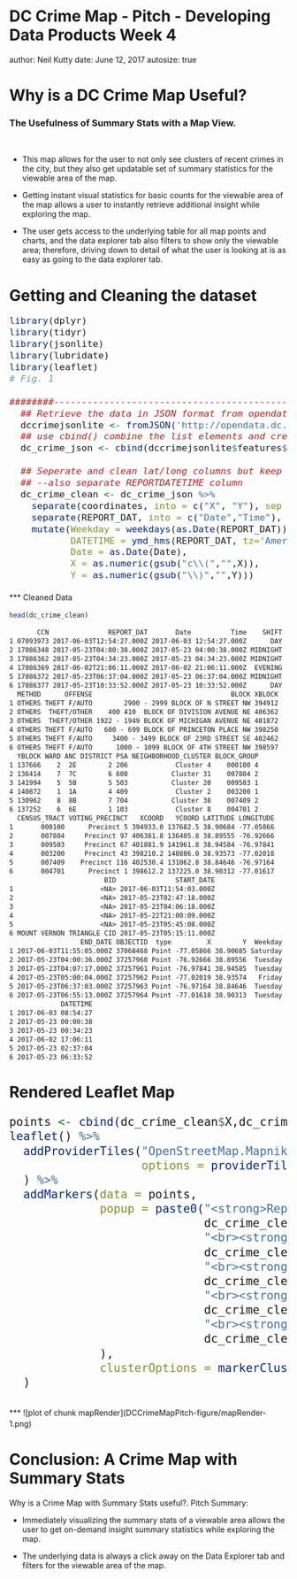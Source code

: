 DC Crime Map - Pitch - Developing Data Products Week 4
========================================================
author: Neil Kutty
date: June 12, 2017
autosize: true

Why is a DC Crime Map Useful?
========================================================
### The Usefulness of Summary Stats with a Map View.
<br>

+ This map allows for the user to not only see clusters of recent crimes in the city, but they also get updatable set of summary statistics for the viewable area of the map.

+ Getting instant visual statistics for basic counts for the viewable area of the map allows a user to instantly retrieve additional insight while exploring the map.

+ The user gets access to the underlying table for all map points and charts, and the data explorer tab also filters to show only the viewable area; therefore, driving down to detail of what the user is looking at is as easy as going to the data explorer tab.



Getting and Cleaning the dataset
========================================================
<font size=4>

```r
library(dplyr)
library(tidyr)
library(jsonlite)
library(lubridate)
library(leaflet)
# Fig. 1 

########---------------------------------------------------------------------#>>>
  ## Retrieve the data in JSON format from opendata.dc.gov using fromJson()
  dccrimejsonlite <- fromJSON('http://opendata.dc.gov/datasets/dc3289eab3d2400ea49c154863312434_8.geojson')
  ## use cbind() combine the list elements and create a dataframe
  dc_crime_json <- cbind(dccrimejsonlite$features$properties,dccrimejsonlite$features$geometry)

  ## Seperate and clean lat/long columns but keep original datetime column
  ## --also separate REPORTDATETIME column
  dc_crime_clean <- dc_crime_json %>% 
    separate(coordinates, into = c("X", "Y"), sep = ",")%>%
    separate(REPORT_DAT, into = c("Date","Time"), sep="T", remove = FALSE)%>%
    mutate(Weekday = weekdays(as.Date(REPORT_DAT)),
           DATETIME = ymd_hms(REPORT_DAT, tz='America/New_York'),
           Date = as.Date(Date),
           X = as.numeric(gsub("c\\(","",X)),
           Y = as.numeric(gsub("\\)","",Y)))
```
</font>
***
Cleaned Data

```r
head(dc_crime_clean)
```

```
       CCN               REPORT_DAT       Date          Time    SHIFT
1 07093973 2017-06-03T12:54:27.000Z 2017-06-03 12:54:27.000Z      DAY
2 17086348 2017-05-23T04:00:38.000Z 2017-05-23 04:00:38.000Z MIDNIGHT
3 17086362 2017-05-23T04:34:23.000Z 2017-05-23 04:34:23.000Z MIDNIGHT
4 17086369 2017-06-02T21:06:11.000Z 2017-06-02 21:06:11.000Z  EVENING
5 17086372 2017-05-23T06:37:04.000Z 2017-05-23 06:37:04.000Z MIDNIGHT
6 17086377 2017-05-23T10:33:52.000Z 2017-05-23 10:33:52.000Z      DAY
  METHOD      OFFENSE                                   BLOCK XBLOCK
1 OTHERS THEFT F/AUTO        2900 - 2999 BLOCK OF N STREET NW 394912
2 OTHERS  THEFT/OTHER    400 410  BLOCK OF DIVISION AVENUE NE 406362
3 OTHERS  THEFT/OTHER 1922 - 1949 BLOCK OF MICHIGAN AVENUE NE 401872
4 OTHERS THEFT F/AUTO   600 - 699 BLOCK OF PRINCETON PLACE NW 398250
5 OTHERS THEFT F/AUTO     3400 - 3499 BLOCK OF 23RD STREET SE 402462
6 OTHERS THEFT F/AUTO      1000 - 1099 BLOCK OF 4TH STREET NW 398597
  YBLOCK WARD ANC DISTRICT PSA NEIGHBORHOOD_CLUSTER BLOCK_GROUP
1 137666    2  2E        2 206            Cluster 4    000100 4
2 136414    7  7C        6 608           Cluster 31    007804 2
3 141994    5  5B        5 503           Cluster 20    009503 1
4 140872    1  1A        4 409            Cluster 2    003200 1
5 130962    8  8B        7 704           Cluster 38    007409 2
6 137252    6  6E        1 103            Cluster 8    004701 2
  CENSUS_TRACT VOTING_PRECINCT   XCOORD   YCOORD LATITUDE LONGITUDE
1       000100      Precinct 5 394933.0 137682.5 38.90684 -77.05866
2       007804     Precinct 97 406381.8 136405.8 38.89555 -76.92666
3       009503     Precinct 67 401881.9 141961.8 38.94584 -76.97841
4       003200     Precinct 43 398210.2 140886.0 38.93573 -77.02018
5       007409    Precinct 116 402530.4 131062.8 38.84646 -76.97164
6       004701      Precinct 1 398612.2 137225.0 38.90312 -77.01617
                        BID               START_DATE
1                      <NA> 2017-06-03T11:54:03.000Z
2                      <NA> 2017-05-23T02:47:18.000Z
3                      <NA> 2017-05-23T04:06:18.000Z
4                      <NA> 2017-05-22T21:00:09.000Z
5                      <NA> 2017-05-23T05:45:08.000Z
6 MOUNT VERNON TRIANGLE CID 2017-05-23T05:15:11.000Z
                  END_DATE OBJECTID  type         X        Y  Weekday
1 2017-06-03T11:55:05.000Z 37068468 Point -77.05866 38.90685 Saturday
2 2017-05-23T04:00:36.000Z 37257960 Point -76.92666 38.89556  Tuesday
3 2017-05-23T04:07:17.000Z 37257961 Point -76.97841 38.94585  Tuesday
4 2017-05-23T05:00:04.000Z 37257962 Point -77.02019 38.93574   Friday
5 2017-05-23T06:37:03.000Z 37257963 Point -76.97164 38.84646  Tuesday
6 2017-05-23T06:55:13.000Z 37257964 Point -77.01618 38.90313  Tuesday
             DATETIME
1 2017-06-03 08:54:27
2 2017-05-23 00:00:38
3 2017-05-23 00:34:23
4 2017-06-02 17:06:11
5 2017-05-23 02:37:04
6 2017-05-23 06:33:52
```

Rendered Leaflet Map
===
<font size='5'>

```r
points <- cbind(dc_crime_clean$X,dc_crime_clean$Y)
leaflet() %>%
  addProviderTiles("OpenStreetMap.Mapnik",
                   options = providerTileOptions(noWrap = TRUE)
  ) %>%
  addMarkers(data = points,
             popup = paste0("<strong>Report Date: </strong>",
                            dc_crime_clean$DateClean,
                            "<br><strong>Offense: </strong>", 
                            dc_crime_clean$OFFENSE, 
                            "<br><strong>method: </strong>", 
                            dc_crime_clean$METHOD,
                            "<br><strong>shift: </strong>",
                            dc_crime_clean$SHIFT,
                            "<br><strong>blocksite address: </strong><br>",
                            dc_crime_clean$BLOCKSITEADDRESS
             ),
             clusterOptions = markerClusterOptions()
  ) 
```
</font>
***
![plot of chunk mapRender](DCCrimeMapPitch-figure/mapRender-1.png)

Conclusion: A Crime Map with Summary Stats
===

Why is a Crime Map with Summary Stats useful?. Pitch Summary:

+ Immediately visualizing the summary stats of a viewable area allows the user to get on-demand insight summary statistics while exploring the map.

+ The underlying data is always a click away on the Data Explorer tab and filters for the viewable area of the map.
